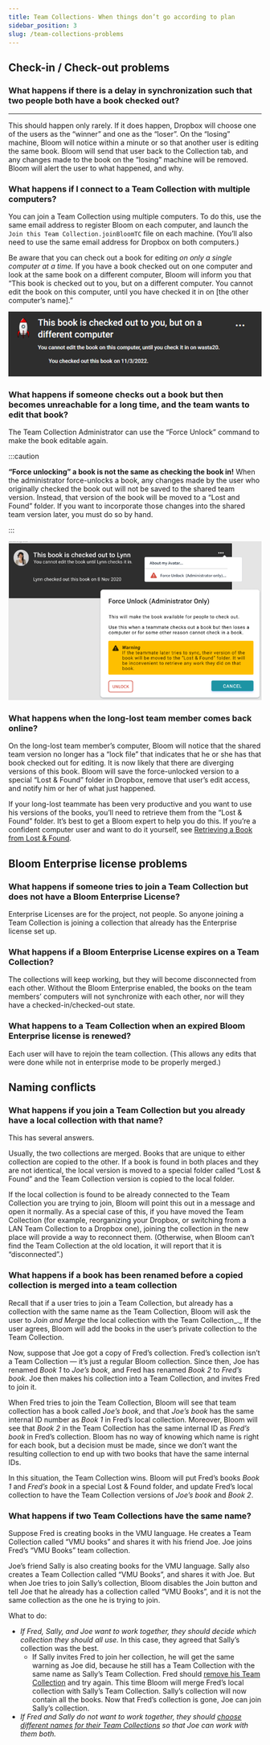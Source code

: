 ```yaml
---
title: Team Collections- When things don’t go according to plan
sidebar_position: 3
slug: /team-collections-problems
---
```




## Check-in / Check-out problems


### What happens if there is a delay in synchronization such that two people both have a book checked out?


---


This should happen only rarely. If it does happen, Dropbox will choose one of the users as the “winner” and one as the “loser”. On the “losing” machine, Bloom will notice within a minute or so that another user is editing the same book. Bloom will send that user back to the Collection tab, and any changes made to the book on the “losing” machine will be removed. Bloom will alert the user to what happened, and why.


### What happens if I connect to a Team Collection with multiple computers? 


You can join a Team Collection using multiple computers. To do this, use the same email address to register Bloom on each computer, and launch the `Join this Team Collection.joinBloomTC` file on each machine. (You’ll also need to use the same email address for Dropbox on both computers.)


Be aware that you can check out a book for editing _on only a single computer at a time._ If you have a book checked out on one computer and look at the same book on a different computer, Bloom will inform you that “This book is checked out to you, but on a different computer. You cannot edit the book on this computer, until you have checked it in on [the other computer’s name].”


![](./885919069.png)


### What happens if someone checks out a book but then becomes unreachable for a long time, and the team wants to edit that book?


The Team Collection Administrator can use the “Force Unlock” command to make the book editable again. 


:::caution

**“Force unlocking” a book is not the same as checking the book in!** 
When the administrator force-unlocks a book, any changes made by the user who originally checked the book out will not be saved to the shared team version. Instead, that version of the book will be moved to a “Lost and Found” folder. If you want to incorporate those changes into the shared team version later, you must do so by hand.

:::




![](./1322981045.png)


### What happens when the long-lost team member comes back online?


On the long-lost team member’s computer, Bloom will notice that the shared team version no longer has a “lock file” that indicates that he or she has that book checked out for editing. It is now likely that there are diverging versions of this book. Bloom will save the force-unlocked version to a special “Lost & Found” folder in Dropbox, remove that user’s edit access, and notify him or her of what just happened. 


If your long-lost teammate has been very productive and you want to use his versions of the books, you’ll need to retrieve them from the “Lost & Found” folder. It’s best to get a Bloom expert to help you do this. If you’re a confident computer user and want to do it yourself, see [Retrieving a Book from Lost & Found](9e5b75a9d295460f9b2e92eb5067171e#3f4663c924424e6b93158710b7d00ea2). 


## Bloom Enterprise license problems


### What happens if someone tries to join a Team Collection but does not have a Bloom Enterprise License?


Enterprise Licenses are for the project, not people. So anyone joining a Team Collection is joining a collection that already has the Enterprise license set up.


### What happens if a Bloom Enterprise License expires on a Team Collection?


The collections will keep working, but they will become disconnected from each other. Without the Bloom Enterprise enabled, the books on the team members’ computers will not synchronize with each other, nor will they have a checked-in/checked-out state.


### What happens to a Team Collection when an expired Bloom Enterprise license is renewed? 


Each user will have to rejoin the team collection. (This allows any edits that were done while not in enterprise mode to be properly merged.)


## Naming conflicts


### What happens if you join a Team Collection but you already have a local collection with that name?


This has several answers.


Usually, the two collections are merged. Books that are unique to either collection are copied to the other. If a book is found in both places and they are not identical, the local version is moved to a special folder called “Lost & Found” and the Team Collection version is copied to the local folder.


If the local collection is found to be already connected to the Team Collection you are trying to join, Bloom will point this out in a message and open it normally. As a special case of this, if you have moved the Team Collection (for example, reorganizing your Dropbox, or switching from a LAN Team Collection to a Dropbox one), joining the collection in the new place will provide a way to reconnect them. (Otherwise, when Bloom can’t find the Team Collection at the old location, it will report that it is “disconnected”.)


### What happens if a book has been renamed before a copied collection is merged into a team collection


Recall that if a user tries to join a Team Collection, but already has a collection with the same name as the Team Collection, Bloom will ask the user to _Join and Merge_ the local collection with the Team Collection_._ If the user agrees, Bloom will add the books in the user’s private collection to the Team Collection. 


Now, suppose that Joe got a copy of Fred’s collection. Fred’s collection isn’t a Team Collection — it’s just a regular Bloom collection. Since then, Joe has renamed _Book 1_ to _Joe’s book_, and Fred has renamed _Book 2_ to _Fred’s book_. Joe then makes his collection into a Team Collection, and invites Fred to join it. 


When Fred tries to join the Team Collection, Bloom will see that team collection has a book called _Joe’s book_, and that _Joe’s book_ has the same internal ID number as _Book 1_ in Fred’s local collection. Moreover, Bloom will see that _Book 2_ in the Team Collection has the same internal ID as _Fred’s book_ in Fred’s collection. Bloom has no way of knowing which name is right for each book, but a decision must be made, since we don’t want the resulting collection to end up with two books that have the same internal IDs.


In this situation, the Team Collection wins. Bloom will put Fred’s books _Book 1_ and _Fred’s book_ in a special Lost & Found folder, and update Fred’s local collection to have the Team Collection versions of _Joe’s book_ and _Book 2_.


### What happens if two Team Collections have the same name? 


Suppose Fred is creating books in the VMU language. He creates a Team Collection called “VMU books” and shares it with his friend Joe. Joe joins Fred’s “VMU Books” team collection. 


Joe’s friend Sally is also creating books for the VMU language. Sally also creates a Team Collection called “VMU Books”, and shares it with Joe. But when Joe tries to join Sally’s collection, Bloom disables the Join button and tell Joe that he already has a collection called “VMU Books”, and it is not the same collection as the one he is trying to join. 


What to do: 

- _If Fred, Sally, and Joe want to work together, they should decide which collection they should all use._ In this case, they agreed that Sally’s collection was the best.
	- If Sally invites Fred to join her collection, he will get the same warning as Joe did, because he still has a Team Collection with the same name as Sally’s Team Collection. Fred should [remove his Team Collection](9e5b75a9d295460f9b2e92eb5067171e#3a6243f616134809b5b9c06e5748094f) and try again. This time Bloom will merge Fred’s local collection with Sally’s Team Collection. Sally’s collection will now contain all the books. Now that Fred’s collection is gone, Joe can join Sally’s collection.
- _If Fred and Sally do not want to work together, they should_ [_choose different names for their Team Collections_](9e5b75a9d295460f9b2e92eb5067171e#22fd4aa3440a47b6a7ab9ed66028ca08) _so that Joe can work with them both._
